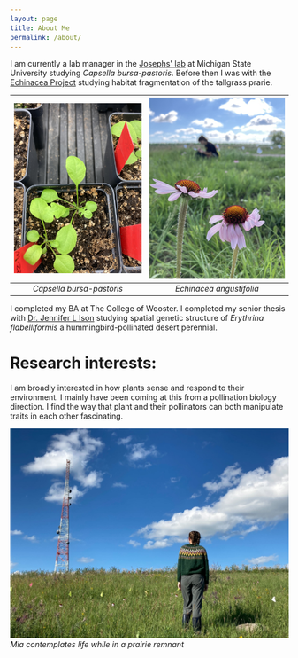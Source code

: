 ```yaml
---
layout: page
title: About Me
permalink: /about/
---
```


I am currently a lab manager in the [Josephs' lab](https://josephslab.github.io/) at Michigan State University studying *Capsella bursa-pastoris*. Before then I was with the [Echinacea Project](https://echinaceaproject.org/) studying habitat fragmentation of the tallgrass prarie. 



![](img/capsella.jpg)  |  ![](img/echinacea.jpg)
:-------------------------:|:-------------------------:
*Capsella bursa-pastoris*   |  *Echinacea angustifolia*



I completed my BA at The College of Wooster. I completed my senior thesis with [Dr. Jennifer L Ison](https://isonlab.voices.wooster.edu/) studying spatial genetic structure of *Erythrina flabelliformis* a hummingbird-pollinated desert perennial.


# Research interests:
I am broadly interested in how plants sense and respond to their environment. I mainly have been coming at this from a pollination biology direction. I find the way that plant and their pollinators can both manipulate traits in each other fascinating.


![Mia contemplates life while in a prairie remnant](img/masSweater.jpg)
*Mia contemplates life while in a prairie remnant*
